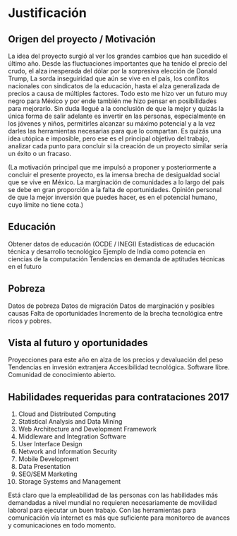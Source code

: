 # Justificación

## Origen del proyecto / Motivación 
La idea del proyecto surgió al ver los grandes cambios que han sucedido el último año. Desde las fluctuaciones importantes que ha tenido el
precio del crudo, el alza inesperada del dólar por la sorpresiva elección de Donald Trump, La sorda inseguiridad que aún se vive en el país, 
los conflitos nacionales con sindicatos de la educación, 
hasta el alza generalizada de precios a causa de múltiples factores. Todo esto me hizo ver un futuro muy negro para México y por ende también me hizo 
pensar en posibilidades para mejorarlo. Sin duda llegué a la conclusión de que la mejor y quizás la única forma de salir adelante es invertir
en las personas, especialmente en los jóvenes y niños, permitirles alcanzar su máximo potencial y a la vez darles las herramientas necesarias
para que lo compartan. Es quizás una idea utópica e imposible, pero ese es el principal objetivo del trabajo, analizar cada punto para concluir
si la creación de un proyecto similar sería un éxito o un fracaso.

(La motivación principal que me impulsó a proponer y posteriormente a concluir el presente proyecto, es la imensa brecha de desigualdad social que se vive en México. La marginación de comunidades a lo largo del país se debe en gran proporción a la falta de oportunidades.
Opinión personal de que la mejor inversión que puedes hacer, es en el potencial humano, cuyo límite no tiene cota.)

## Educación
Obtener datos de educación (OCDE / INEGI)
Estadísticas de educación técnica y desarrollo tecnológico
Ejemplo de India como potencia en ciencias de la computación
Tendencias en demanda de aptitudes técnicas en el futuro

## Pobreza 
Datos de pobreza
Datos de migración 
Datos de marginación y posibles causas
Falta de oportunidades
Incremento de la brecha tecnológica entre ricos y pobres.

## Vista al futuro y oportunidades
Proyecciones para este año en alza de los precios y devaluación del peso
Tendencias en invesión extranjera 
Accesibilidad tecnológica.
Software libre.
Comunidad de conocimiento abierto.


## Habilidades requeridas para contrataciones 2017

1. Cloud and Distributed Computing
2. Statistical Analysis and Data Mining
3. Web Architecture and Development Framework
4. Middleware and Integration Software
5. User Interface Design
6. Network and Information Security
7. Mobile Development
8. Data Presentation
9. SEO/SEM Marketing
10. Storage Systems and Management

Está claro que la empleabilidad de las personas con las habilidades más demandadas a nivel mundial no requieren necesariamente de 
movilidad laboral para ejecutar un buen trabajo. Con las herramientas para comunicación vía internet es más que suficiente para
monitoreo de avances y comunicaciones en todo momento.